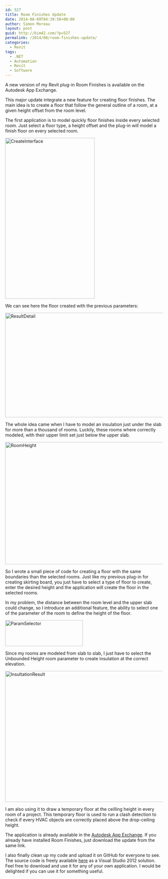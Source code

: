 ```yaml
---
id: 527
title: Room Finishes Update
date: 2014-08-09T04:39:58+00:00
author: Simon Moreau
layout: post
guid: http://bim42.com/?p=527
permalink: /2014/08/room-finishes-update/
categories:
  - Revit
tags:
  - .NET
  - Automation
  - Revit
  - Software
---
```

A new version of my Revit plug-in Room Finishes is available on the Autodesk App Exchange.

This major update integrate a new feature for creating floor finishes. The main idea is to create a floor that follow the general outline of a room, at a given height offset from the room level.

The first application is to model quickly floor finishes inside every selected room. Just select a floor type, a height offset and the plug-in will model a finish floor on every selected room.

[<img class="aligncenter size-full wp-image-528" src="http://bim42.com/wp-content/uploads/2014/08/CreateInterface.png" alt="CreateInterface" width="286" height="513" srcset="https://bim42.com/wp-content/uploads/2014/08/CreateInterface.png 286w, https://bim42.com/wp-content/uploads/2014/08/CreateInterface-167x300.png 167w" sizes="(max-width: 286px) 100vw, 286px" />](http://bim42.com/wp-content/uploads/2014/08/CreateInterface.png)

We can see here the floor created with the previous parameters:

[<img class="aligncenter size-full wp-image-531" src="http://bim42.com/wp-content/uploads/2014/08/ResultDetail.png" alt="ResultDetail" width="772" height="333" srcset="https://bim42.com/wp-content/uploads/2014/08/ResultDetail.png 772w, https://bim42.com/wp-content/uploads/2014/08/ResultDetail-300x129.png 300w, https://bim42.com/wp-content/uploads/2014/08/ResultDetail-500x215.png 500w" sizes="(max-width: 772px) 100vw, 772px" />](http://bim42.com/wp-content/uploads/2014/08/ResultDetail.png)

The whole idea came when I have to model an insulation just under the slab for more than a thousand of rooms. Luckily, these rooms where correctly modeled, with their upper limit set just below the upper slab.

[<img class="aligncenter size-full wp-image-532" src="http://bim42.com/wp-content/uploads/2014/08/RoomHeight.png" alt="RoomHeight" width="959" height="390" srcset="https://bim42.com/wp-content/uploads/2014/08/RoomHeight.png 959w, https://bim42.com/wp-content/uploads/2014/08/RoomHeight-300x122.png 300w, https://bim42.com/wp-content/uploads/2014/08/RoomHeight-500x203.png 500w" sizes="(max-width: 959px) 100vw, 959px" />](http://bim42.com/wp-content/uploads/2014/08/RoomHeight.png)

So I wrote a small piece of code for creating a floor with the same boundaries than the selected rooms. Just like my previous plug-in for creating skirting board, you just have to select a type of floor to create, enter the desired height and the application will create the floor in the selected rooms.

In my problem, the distance between the room level and the upper slab could change, so I introduce an additional feature, the ability to select one of the parameter of the room to define the height of the floor.

[<img class="aligncenter size-full wp-image-530" src="http://bim42.com/wp-content/uploads/2014/08/ParamSelector.png" alt="ParamSelector" width="248" height="83" />](http://bim42.com/wp-content/uploads/2014/08/ParamSelector.png)

Since my rooms are modeled from slab to slab, I just have to select the Unbounded Height room parameter to create insulation at the correct elevation.

[<img class="aligncenter size-full wp-image-529" src="http://bim42.com/wp-content/uploads/2014/08/InsultationResult.png" alt="InsultationResult" width="841" height="418" srcset="https://bim42.com/wp-content/uploads/2014/08/InsultationResult.png 841w, https://bim42.com/wp-content/uploads/2014/08/InsultationResult-300x149.png 300w, https://bim42.com/wp-content/uploads/2014/08/InsultationResult-500x248.png 500w" sizes="(max-width: 841px) 100vw, 841px" />](http://bim42.com/wp-content/uploads/2014/08/InsultationResult.png)

I am also using it to draw a temporary floor at the ceilling height in every room of a project. This temporary floor is used to run a clash detection to check if every HVAC objects are correctly placed above the drop-ceiling height.

The application is already available in the [Autodesk App Exchange](http://apps.exchange.autodesk.com/RVT/en/Detail/Index?id=appstore.exchange.autodesk.com%3aroomfinishing_windows32and64%3aen "Autodesk App Exchange"). If you already have installed Room Finishes, just download the update from the same link.

I also finally clean up my code and upload it on GitHub for everyone to see. The source code is freely available [here](https://github.com/simonmoreau/RoomFinishes "GitHub") as a Visual Studio 2012 solution. Feel free to download and use it for any of your own application. I would be delighted if you can use it for something useful.